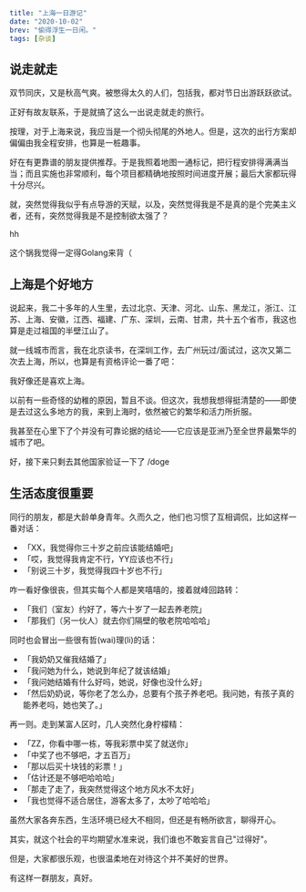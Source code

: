 ```yaml lw-blog-meta
title: "上海一日游记"
date: "2020-10-02"
brev: "偷得浮生一日闲。"
tags: [杂谈]
```

## 说走就走

双节同庆，又是秋高气爽。被憋得太久的人们，包括我，都对节日出游跃跃欲试。

正好有故友联系，于是就搞了这么一出说走就走的旅行。

按理，对于上海来说，我应当是一个彻头彻尾的外地人。但是，这次的出行方案却偏偏由我全程安排，也算是一桩趣事。

好在有更靠谱的朋友提供推荐。于是我照着地图一通标记，把行程安排得满满当当；而且实施也非常顺利，每个项目都精确地按照时间进度开展；最后大家都玩得十分尽兴。

就，突然觉得我似乎有点导游的天赋，以及，突然觉得我是不是真的是个完美主义者，还有，突然觉得我是不是控制欲太强了？

hh

这个锅我觉得一定得Golang来背（

## 上海是个好地方

说起来，我二十多年的人生里，去过北京、天津、河北、山东、黑龙江，浙江、江苏、上海、安徽，江西、福建、广东、深圳，云南、甘肃，共十五个省市，我这也算是走过祖国的半壁江山了。

就一线城市而言，我在北京读书，在深圳工作，去广州玩过/面试过，这次又第二次去上海，所以，也算是有资格评论一番了吧：

我好像还是喜欢上海。

以前有一些奇怪的幼稚的原因，暂且不谈。但这次，我想我想得挺清楚的——即使是去过这么多地方的我，来到上海时，依然被它的繁华和活力所折服。

我甚至在心里下了个并没有可靠论据的结论——它应该是亚洲乃至全世界最繁华的城市了吧。

好，接下来只剩去其他国家验证一下了 /doge

## 生活态度很重要

同行的朋友，都是大龄单身青年。久而久之，他们也习惯了互相调侃，比如这样一番对话：

- 「XX，我觉得你三十岁之前应该能结婚吧」
- 「哎，我觉得我肯定不行，YY应该也不行」
- 「别说三十岁，我觉得我四十岁也不行」

咋一看好像很丧，但其实每个人都是笑嘻嘻的，接着就峰回路转：

- 「我们（室友）约好了，等六十岁了一起去养老院」
- 「那我们（另一伙人）就去你们隔壁的敬老院哈哈哈」

同时也会冒出一些很有哲(wai)理(li)的话：

- 「我奶奶又催我结婚了」
- 「我问她为什么，她说到年纪了就该结婚」
- 「我问她结婚有什么好吗，她说，好像也没什么好」
- 「然后奶奶说，等你老了怎么办，总要有个孩子养老吧。我问她，有孩子真的能养老吗，她也笑了。」

再一则。走到某富人区时，几人突然化身柠檬精：

- 「ZZ，你看中哪一栋，等我彩票中奖了就送你」
- 「中奖了也不够吧，才五百万」
- 「那以后买十块钱的彩票！」
- 「估计还是不够吧哈哈哈」
- 「那走了走了，我突然觉得这个地方风水不太好」
- 「我也觉得不适合居住，游客太多了，太吵了哈哈哈」

虽然大家各奔东西，生活环境已经大不相同，但还是有畅所欲言，聊得开心。

其实，就这个社会的平均期望水准来说，我们谁也不敢妄言自己"过得好"。

但是，大家都很乐观，也很温柔地在对待这个并不美好的世界。

有这样一群朋友，真好。
